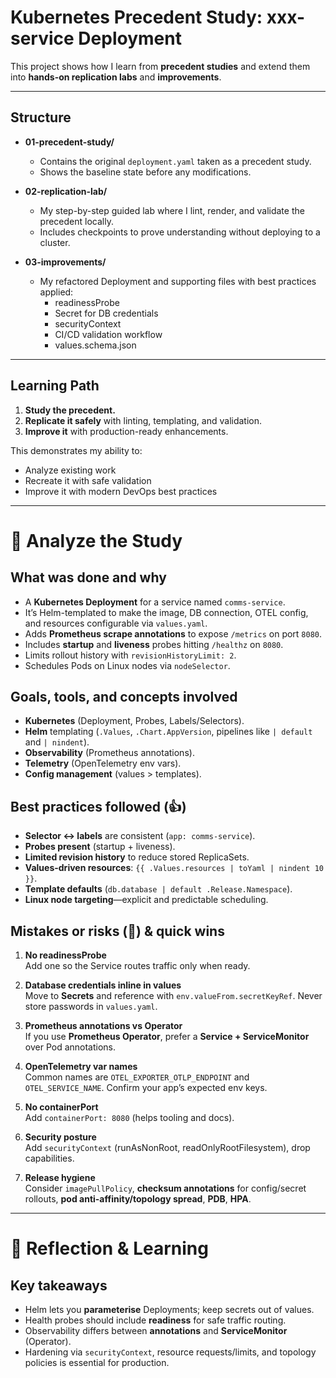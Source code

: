 # Kubernetes Precedent Study: xxx-service Deployment

This project shows how I learn from **precedent studies** and extend them into **hands-on replication labs** and **improvements**.

---

## Structure

- **01-precedent-study/**
  - Contains the original `deployment.yaml` taken as a precedent study.
  - Shows the baseline state before any modifications.

- **02-replication-lab/**
  - My step-by-step guided lab where I lint, render, and validate the precedent locally.
  - Includes checkpoints to prove understanding without deploying to a cluster.

- **03-improvements/**
  - My refactored Deployment and supporting files with best practices applied:
    - readinessProbe
    - Secret for DB credentials
    - securityContext
    - CI/CD validation workflow
    - values.schema.json

---

## Learning Path

1. **Study the precedent.**  
2. **Replicate it safely** with linting, templating, and validation.  
3. **Improve it** with production-ready enhancements.  

This demonstrates my ability to:
- Analyze existing work  
- Recreate it with safe validation  
- Improve it with modern DevOps best practices  

---

# 🔎 Analyze the Study

## What was done and why

- A **Kubernetes Deployment** for a service named `comms-service`.
- It’s Helm-templated to make the image, DB connection, OTEL config, and resources configurable via `values.yaml`.
- Adds **Prometheus scrape annotations** to expose `/metrics` on port `8080`.
- Includes **startup** and **liveness** probes hitting `/healthz` on `8080`.
- Limits rollout history with `revisionHistoryLimit: 2`.
- Schedules Pods on Linux nodes via `nodeSelector`.

## Goals, tools, and concepts involved

- **Kubernetes** (Deployment, Probes, Labels/Selectors).
- **Helm** templating (`.Values`, `.Chart.AppVersion`, pipelines like `| default` and `| nindent`).
- **Observability** (Prometheus annotations).
- **Telemetry** (OpenTelemetry env vars).
- **Config management** (values > templates).

## Best practices followed (👍)

- **Selector ↔ labels** are consistent (`app: comms-service`).
- **Probes present** (startup + liveness).
- **Limited revision history** to reduce stored ReplicaSets.
- **Values-driven resources**: `{{ .Values.resources | toYaml | nindent 10 }}`.
- **Template defaults** (`db.database | default .Release.Namespace`).
- **Linux node targeting**—explicit and predictable scheduling.

## Mistakes or risks (🚩) & quick wins

1. **No readinessProbe**  
   Add one so the Service routes traffic only when ready.  

2. **Database credentials inline in values**  
   Move to **Secrets** and reference with `env.valueFrom.secretKeyRef`. Never store passwords in `values.yaml`.  

3. **Prometheus annotations vs Operator**  
   If you use **Prometheus Operator**, prefer a **Service + ServiceMonitor** over Pod annotations.  

4. **OpenTelemetry var names**  
   Common names are `OTEL_EXPORTER_OTLP_ENDPOINT` and `OTEL_SERVICE_NAME`. Confirm your app’s expected env keys.  

5. **No containerPort**  
   Add `containerPort: 8080` (helps tooling and docs).  

6. **Security posture**  
   Add `securityContext` (runAsNonRoot, readOnlyRootFilesystem), drop capabilities.  

7. **Release hygiene**  
   Consider `imagePullPolicy`, **checksum annotations** for config/secret rollouts, **pod anti-affinity/topology spread**, **PDB**, **HPA**.  

---

# 🧠 Reflection & Learning

## Key takeaways

- Helm lets you **parameterise** Deployments; keep secrets out of values.  
- Health probes should include **readiness** for safe traffic routing.  
- Observability differs between **annotations** and **ServiceMonitor** (Operator).  
- Hardening via `securityContext`, resource requests/limits, and topology policies is essential for production.  

